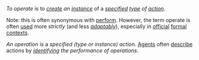 *To operate* is to *[create](https://github.com/gcassel/Modular-Organization-Terminology/blob/master/terms/creation.md) an [instance](https://github.com/gcassel/Modular-Organization-Terminology/blob/master/terms/instance.md)* of a *[specified](https://github.com/gcassel/Modular-Organization-Terminology/blob/master/terms/specification.md) [type](https://github.com/gcassel/Modular-Organization-Terminology/blob/master/terms/type.md) of [action](https://github.com/gcassel/Modular-Organization-Terminology/blob/master/terms/action.md)*.

Note: this is often synonymous with [perform](https://github.com/gcassel/Modular-Organization-Terminology/blob/master/terms/perform.md). However, the term operate is often [used](https://github.com/gcassel/Modular-Organization-Terminology/blob/master/terms/use.md) more *strictly* (and less *[adaptably](https://github.com/gcassel/Modular-Organization-Terminology/blob/master/terms/adapt.md)*), especially in [official](https://github.com/gcassel/Modular-Organization-Terminology/blob/master/terms/official.md) [formal](https://github.com/gcassel/Modular-Organization-Terminology/blob/master/terms/form.md) [contexts](https://github.com/gcassel/Modular-Organization-Terminology/blob/master/terms/context.md).

*An operation* is a *specified (type or instance) action*.  [Agents](https://github.com/gcassel/Modular-Organization-Terminology/blob/master/terms/agent.md) often [describe](https://github.com/gcassel/Modular-Organization-Terminology/blob/master/terms/description.md) actions by *[identifying](https://github.com/gcassel/Modular-Organization-Terminology/blob/master/terms/identify.md) the performance of operations*.
